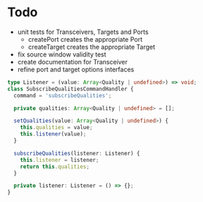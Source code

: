 # Todo

- unit tests for Transceivers, Targets and Ports
  - createPort creates the appropriate Port
  - createTarget creates the appropriate Target
- fix source window validity test
- create documentation for Transceiver
- refine port and target options interfaces

```typescript
type Listener = (value: Array<Quality | undefined>) => void;
class SubscribeQualitiesCommandHandler {
  command = 'subscribeQualities';

  private qualities: Array<Quality | undefined> = [];

  setQualities(value: Array<Quality | undefined>) {
    this.qualities = value;
    this.listener(value);
  }

  subscribeQualities(listener: Listener) {
    this.listener = listener;
    return this.qualities;
  }

  private listener: Listener = () => {};
}
```
